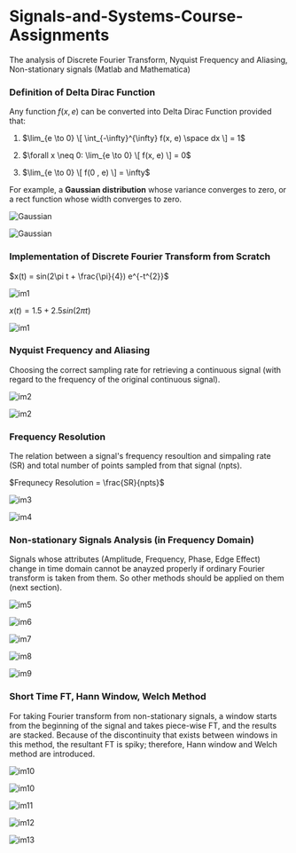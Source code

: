 # Signals-and-Systems-Course-Assignments
The analysis of Discrete Fourier Transform, Nyquist Frequency and Aliasing, Non-stationary signals (Matlab and Mathematica)

### Definition of Delta Dirac Function

Any function $f(x, e)$ can be converted into Delta Dirac Function provided that:

1. $\lim_{e \to 0} \[ \int_{-\infty}^{\infty} f(x, e) \space dx \] = 1$

2. $\forall x \neq 0: \lim_{e \to 0} \[ f(x, e) \] = 0$

3. $\lim_{e \to 0} \[ f(0 , e) \] = \infty$

For example, a $\textbf{Gaussian distribution}$ whose variance converges to zero, or a rect function whose width converges to zero.

![Gaussian](./CA1-Delta-Dirac-Power-and-Energy-Signals/Ouput_Delta_Dirac_Signal/Q4_A.gif)

![Gaussian](./CA1-Delta-Dirac-Power-and-Energy-Signals/Ouput_Delta_Dirac_Signal/Q4_C.gif)

### Implementation of Discrete Fourier Transform from Scratch

$x(t) = sin(2\pi t + \frac{\pi}{4}) e^{-t^{2}}$

![im1](./images/p2_A.png)

$x(t) = 1.5 + 2.5 sin(2\pi t)$

![im1](./images/p2_B.png)

### Nyquist Frequency and Aliasing 

Choosing the correct sampling rate for retrieving a continuous signal (with regard to the frequency of the original continuous signal).

![im2](./images/p3_A.png)

![im2](./images/p3_B.png)

### Frequency Resolution 

The relation between a signal's frequency resoultion and simpaling rate (SR) and total number of points sampled from that signal (npts).

$Frequnecy Resolution = \frac{SR}{npts}$

![im3](./images/p4_zeropad_A.png)

![im4](./images/p4_zeropad_B.png)

### Non-stationary Signals Analysis (in Frequency Domain)

Signals whose attributes (Amplitude, Frequency, Phase, Edge Effect) change in time domain cannot be anayzed properly if ordinary Fourier transform is taken from them. So other methods should be applied on them (next section).

![im5](./images/station_A.png)

![im6](./images/station_B.png)

![im7](./images/station_C.png)

![im8](./images/station_D.png)

![im9](./images/station_E_1.png)


### Short Time FT, Hann Window, Welch Method

For taking Fourier transform from non-stationary signals, a window starts from the beginning of the signal and takes piece-wise FT, and the results are stacked. Because of the discontinuity that exists between windows in this method, the resultant FT is spiky; therefore, Hann window and Welch method are introduced.

![im10](./images/short_fft.png)

![im10](./images/short_fft_2.png)

![im11](./images/welch_hann.png)

![im12](./images/welch_rect.png)

![im13](./images/Hann.png)




